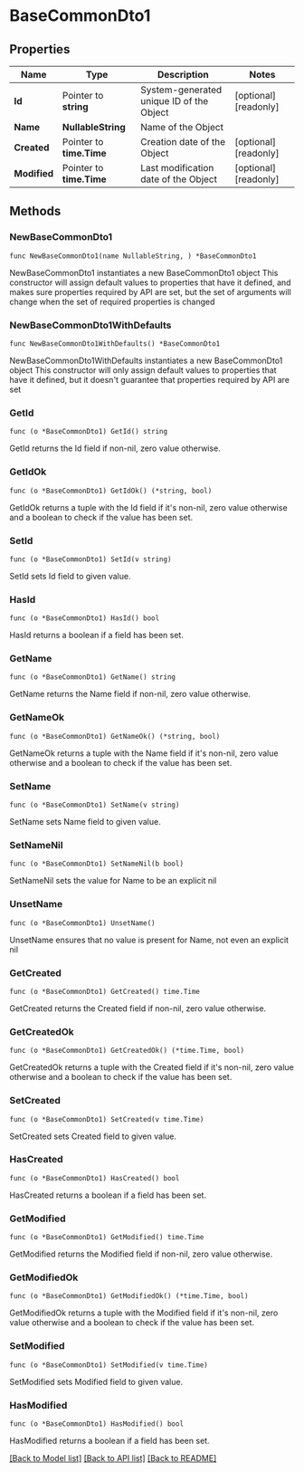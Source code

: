 # BaseCommonDto1

## Properties

Name | Type | Description | Notes
------------ | ------------- | ------------- | -------------
**Id** | Pointer to **string** | System-generated unique ID of the Object | [optional] [readonly] 
**Name** | **NullableString** | Name of the Object | 
**Created** | Pointer to **time.Time** | Creation date of the Object | [optional] [readonly] 
**Modified** | Pointer to **time.Time** | Last modification date of the Object | [optional] [readonly] 

## Methods

### NewBaseCommonDto1

`func NewBaseCommonDto1(name NullableString, ) *BaseCommonDto1`

NewBaseCommonDto1 instantiates a new BaseCommonDto1 object
This constructor will assign default values to properties that have it defined,
and makes sure properties required by API are set, but the set of arguments
will change when the set of required properties is changed

### NewBaseCommonDto1WithDefaults

`func NewBaseCommonDto1WithDefaults() *BaseCommonDto1`

NewBaseCommonDto1WithDefaults instantiates a new BaseCommonDto1 object
This constructor will only assign default values to properties that have it defined,
but it doesn't guarantee that properties required by API are set

### GetId

`func (o *BaseCommonDto1) GetId() string`

GetId returns the Id field if non-nil, zero value otherwise.

### GetIdOk

`func (o *BaseCommonDto1) GetIdOk() (*string, bool)`

GetIdOk returns a tuple with the Id field if it's non-nil, zero value otherwise
and a boolean to check if the value has been set.

### SetId

`func (o *BaseCommonDto1) SetId(v string)`

SetId sets Id field to given value.

### HasId

`func (o *BaseCommonDto1) HasId() bool`

HasId returns a boolean if a field has been set.

### GetName

`func (o *BaseCommonDto1) GetName() string`

GetName returns the Name field if non-nil, zero value otherwise.

### GetNameOk

`func (o *BaseCommonDto1) GetNameOk() (*string, bool)`

GetNameOk returns a tuple with the Name field if it's non-nil, zero value otherwise
and a boolean to check if the value has been set.

### SetName

`func (o *BaseCommonDto1) SetName(v string)`

SetName sets Name field to given value.


### SetNameNil

`func (o *BaseCommonDto1) SetNameNil(b bool)`

 SetNameNil sets the value for Name to be an explicit nil

### UnsetName
`func (o *BaseCommonDto1) UnsetName()`

UnsetName ensures that no value is present for Name, not even an explicit nil
### GetCreated

`func (o *BaseCommonDto1) GetCreated() time.Time`

GetCreated returns the Created field if non-nil, zero value otherwise.

### GetCreatedOk

`func (o *BaseCommonDto1) GetCreatedOk() (*time.Time, bool)`

GetCreatedOk returns a tuple with the Created field if it's non-nil, zero value otherwise
and a boolean to check if the value has been set.

### SetCreated

`func (o *BaseCommonDto1) SetCreated(v time.Time)`

SetCreated sets Created field to given value.

### HasCreated

`func (o *BaseCommonDto1) HasCreated() bool`

HasCreated returns a boolean if a field has been set.

### GetModified

`func (o *BaseCommonDto1) GetModified() time.Time`

GetModified returns the Modified field if non-nil, zero value otherwise.

### GetModifiedOk

`func (o *BaseCommonDto1) GetModifiedOk() (*time.Time, bool)`

GetModifiedOk returns a tuple with the Modified field if it's non-nil, zero value otherwise
and a boolean to check if the value has been set.

### SetModified

`func (o *BaseCommonDto1) SetModified(v time.Time)`

SetModified sets Modified field to given value.

### HasModified

`func (o *BaseCommonDto1) HasModified() bool`

HasModified returns a boolean if a field has been set.


[[Back to Model list]](../README.md#documentation-for-models) [[Back to API list]](../README.md#documentation-for-api-endpoints) [[Back to README]](../README.md)


